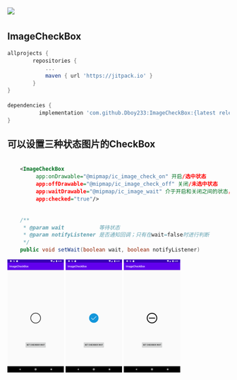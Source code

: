 # [![](https://jitpack.io/v/Dboy233/ImageCheckBox.svg)](https://jitpack.io/#Dboy233/ImageCheckBox)

## ImageCheckBox

```groovy
allprojects {
		repositories {
			...
			maven { url 'https://jitpack.io' }
		}
}

dependencies {
	      implementation 'com.github.Dboy233:ImageCheckBox:{latest release}'
}
```

## 可以设置三种状态图片的CheckBox

```xml
           
	<ImageCheckBox
         app:onDrawable="@mipmap/ic_image_check_on" 开启/选中状态
         app:offDrawable="@mipmap/ic_image_check_off" 关闭/未选中状态
         app:waitDrawable="@mipmap/ic_image_wait" 介于开启和关闭之间的状态，等待/未全选状态
         app:checked="true"/>
   
```

```java
    /**
     * @param wait           等待状态
     * @param notifyListener 是否通知回调；只有在wait=false时进行判断
     */
    public void setWait(boolean wait, boolean notifyListener)
```

<img src="img_off.png" style="zoom: 25%;" /> <img src="img_check.png" style="zoom: 25%;" /> <img src="img_wait.png" style="zoom:25%;" />


